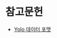 # 참고문헌

- [Yolo 데이터 포맷](https://medium.com/red-buffer/converting-a-custom-dataset-from-coco-format-to-yolo-format-6d98a4fd43fc)